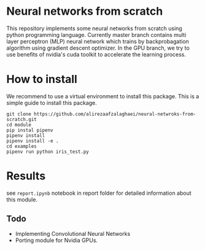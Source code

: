 # Neural networks from scratch
This repository implements some neural networks from scratch using python programming language. Currently master branch contains multi layer perceptron (MLP) neural network which trains by backprobagation algorithm using gradient descent optimizer. In the GPU branch, we try to use benefits of nvidia's cuda toolkit to accelerate the learning process. 

# How to install
We recommend to use a virtual environment to install this package. This is a simple guide to install this package.

    git clone https://github.com/alirezaafzalaghaei/neural-netwroks-from-scratch.git
    cd module
    pip instal pipenv
    pipenv install
    pipenv install -e .
    cd examples
    pipenv run python iris_test.py 

# Results
see `report.ipynb` notebook in report folder for detailed information about this module.

## Todo
 - Implementing Convolutional Neural Networks
 - Porting module for Nvidia GPUs. 
